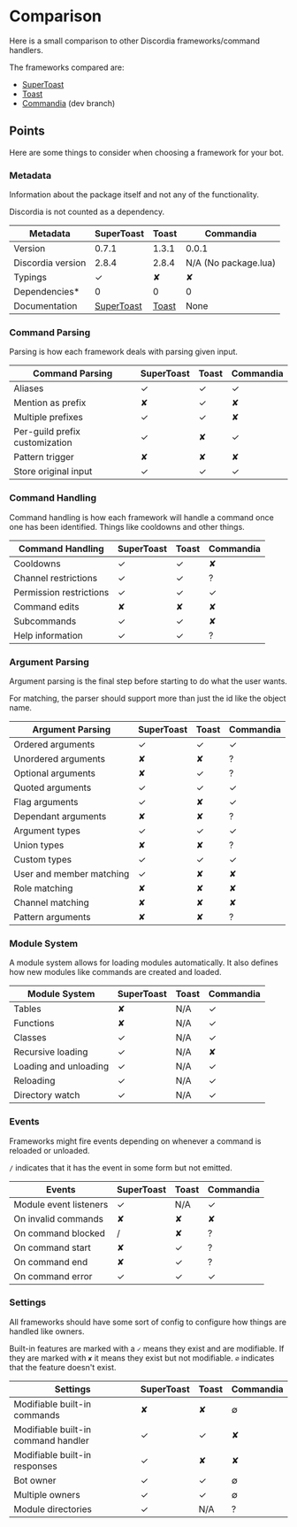 # Comparison

Here is a small comparison to other Discordia frameworks/command handlers.

The frameworks compared are:

* [SuperToast](https://github.com/SovietKitsune/SuperToast)
* [Toast](https://github.com/NotSoClassy/Toast)
* [Commandia](https://github.com/Bilal2453/Commandia) (dev branch)

## Points

Here are some things to consider when choosing a framework for your bot.

### Metadata

Information about the package itself and not any of the functionality.

Discordia is not counted as a dependency.

| Metadata | SuperToast | Toast | Commandia |
| -------- | ---------- | ----- | --------- |
| Version | 0.7.1 | 1.3.1 | 0.0.1 |
| Discordia version | 2.8.4 | 2.8.4 | N/A (No package.lua) |
| Typings | ✓ | ✘ | ✘ |
| Dependencies* | 0 | 0 | 0 |
| Documentation | [SuperToast](https://sovietkitsune.github.io/SuperToast) | [Toast](https://github.com/NotSoClassy/Toast/wiki) | None |

### Command Parsing

Parsing is how each framework deals with parsing given input.

| Command Parsing | SuperToast | Toast | Commandia |
| --------------- | ---------- | ----- | --------- |
| Aliases | ✓ | ✓ | ✓ |
| Mention as prefix | ✘ | ✓ | ✘ |
| Multiple prefixes | ✓ | ✓ | ✘ |
| Per-guild prefix customization | ✓ | ✘ | ✓ |
| Pattern trigger | ✘ | ✘ | ✘ |
| Store original input | ✓ | ✓ | ✓ |

### Command Handling

Command handling is how each framework will handle a command once one has been identified. Things like cooldowns and other things.

| Command Handling | SuperToast | Toast | Commandia |
| ---------------- | ---------- | ----- | --------- |
| Cooldowns | ✓ | ✓ | ✘ |
| Channel restrictions | ✓ | ✓ | ? |
| Permission restrictions | ✓ | ✓ | ✓ |
| Command edits | ✘ | ✘ | ✘ |
| Subcommands | ✓ | ✓ | ✘ |
| Help information | ✓ | ✓ | ? |

### Argument Parsing

Argument parsing is the final step before starting to do what the user wants.

For matching, the parser should support more than just the id like the object name.

| Argument Parsing | SuperToast | Toast | Commandia |
| ---------------- | ---------- | ----- | --------- |
| Ordered arguments | ✓ | ✓ | ✓ |
| Unordered arguments | ✘ | ✘ | ? |
| Optional arguments | ✘ | ✓ | ? |
| Quoted arguments | ✓ | ✓ | ✓ |
| Flag arguments | ✓ | ✘ | ✓ |
| Dependant arguments | ✘ | ✘ | ? |
| Argument types | ✓ | ✓ | ✓ |
| Union types | ✘ | ✘ | ? |
| Custom types | ✓ | ✓ | ✓ |
| User and member matching | ✓ | ✘ | ✘ |
| Role matching | ✘ | ✘ | ✘ |
| Channel matching | ✘ | ✘ | ✘ |
| Pattern arguments | ✘ | ✘ | ? |

### Module System

A module system allows for loading modules automatically. It also defines how new modules like commands are created and loaded.

| Module System | SuperToast | Toast | Commandia |
| ------------- | ---------- | ----- | --------- |
| Tables | ✘ | N/A | ✓ |
| Functions | ✘ | N/A | ✓ |
| Classes | ✓ | N/A | ✓ |
| Recursive loading | ✓ | N/A | ✘ |
| Loading and unloading | ✓ | N/A | ✓ |
| Reloading | ✓ | N/A | ✓ |
| Directory watch | ✓ | N/A | ✓ |

### Events

Frameworks might fire events depending on whenever a command is reloaded or unloaded.

`/` indicates that it has the event in some form but not emitted.

| Events | SuperToast | Toast | Commandia |
| ------ | ---------- | ----- | --------- |
| Module event listeners | ✓ | N/A | ✓ |
| On invalid commands | ✘ | ✘ | ✘ |
| On command blocked | / | ✘ | ? |
| On command start | ✘ | ✓ | ? |
| On command end | ✘ | ✓ | ? |
| On command error | ✓ | ✓ | ✓ |

### Settings

All frameworks should have some sort of config to configure how things are handled like owners.

Built-in features are marked with a `✓` means they exist and are modifiable. If they are marked with `✘` it means they exist but not modifiable. `∅` indicates that the feature doesn't exist.

| Settings | SuperToast | Toast | Commandia |
| -------- | ---------- | ----- | --------- |
| Modifiable built-in commands | ✘ | ✘ | ∅ |
| Modifiable built-in command handler | ✓ | ✓ | ✘ |
| Modifiable built-in responses | ✓ | ✘ | ✘ |
| Bot owner | ✓ | ✓ | ∅ |
| Multiple owners | ✓ | ✓ | ∅ |
| Module directories | ✓ | N/A | ? |
